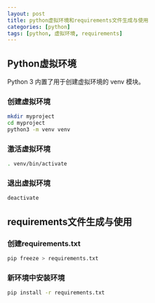 ```yaml
---
layout: post
title: python虚拟环境和requirements文件生成与使用
categories: [python]
tags: [python, 虚拟环境, requirements]
---
```

## Python虚拟环境

Python 3 内置了用于创建虚拟环境的 venv 模块。

### 创建虚拟环境

```bash
mkdir myproject
cd myproject
python3 -m venv venv
```

### 激活虚拟环境

```bash
. venv/bin/activate
```

### 退出虚拟环境

```bash
deactivate
```

## requirements文件生成与使用

### 创建requirements.txt

```bash
pip freeze > requirements.txt
```

### 新环境中安装环境

```bash
pip install -r requirements.txt
```
